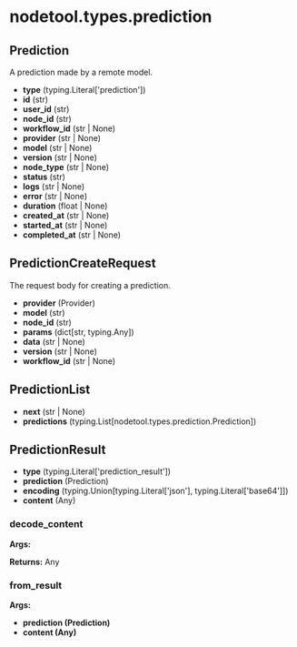 # nodetool.types.prediction

## Prediction

A prediction made by a remote model.

- **type** (typing.Literal['prediction'])
- **id** (str)
- **user_id** (str)
- **node_id** (str)
- **workflow_id** (str | None)
- **provider** (str | None)
- **model** (str | None)
- **version** (str | None)
- **node_type** (str | None)
- **status** (str)
- **logs** (str | None)
- **error** (str | None)
- **duration** (float | None)
- **created_at** (str | None)
- **started_at** (str | None)
- **completed_at** (str | None)

## PredictionCreateRequest

The request body for creating a prediction.

- **provider** (Provider)
- **model** (str)
- **node_id** (str)
- **params** (dict[str, typing.Any])
- **data** (str | None)
- **version** (str | None)
- **workflow_id** (str | None)

## PredictionList

- **next** (str | None)
- **predictions** (typing.List[nodetool.types.prediction.Prediction])

## PredictionResult

- **type** (typing.Literal['prediction_result'])
- **prediction** (Prediction)
- **encoding** (typing.Union[typing.Literal['json'], typing.Literal['base64']])
- **content** (Any)

### decode_content

**Args:**

**Returns:** Any

### from_result

**Args:**
- **prediction (Prediction)**
- **content (Any)**

